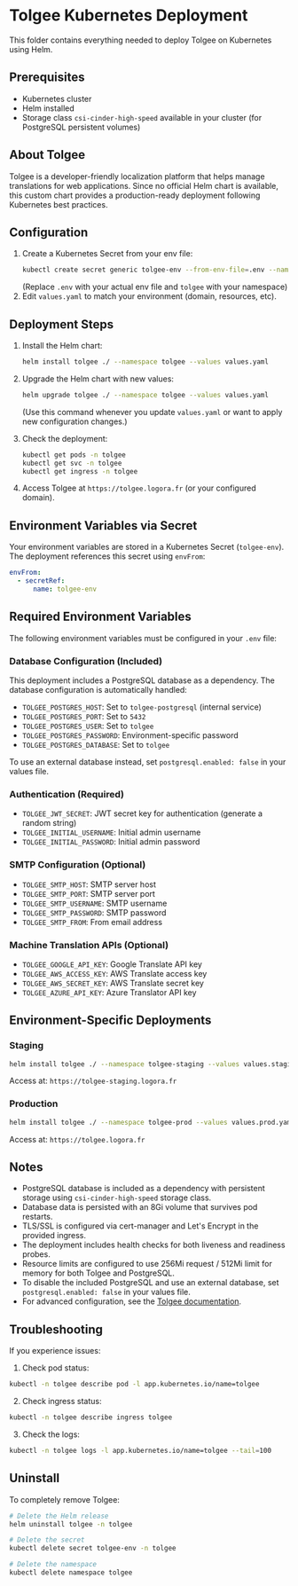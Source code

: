 # Tolgee Kubernetes Deployment

This folder contains everything needed to deploy Tolgee on Kubernetes using Helm.

## Prerequisites
- Kubernetes cluster
- Helm installed
- Storage class `csi-cinder-high-speed` available in your cluster (for PostgreSQL persistent volumes)

## About Tolgee

Tolgee is a developer-friendly localization platform that helps manage translations for web applications. Since no official Helm chart is available, this custom chart provides a production-ready deployment following Kubernetes best practices.

## Configuration
1. Create a Kubernetes Secret from your env file:
   ```bash
   kubectl create secret generic tolgee-env --from-env-file=.env --namespace tolgee
   ```
   (Replace `.env` with your actual env file and `tolgee` with your namespace)
2. Edit `values.yaml` to match your environment (domain, resources, etc).

## Deployment Steps

1. Install the Helm chart:
   ```bash
   helm install tolgee ./ --namespace tolgee --values values.yaml
   ```
2. Upgrade the Helm chart with new values:
   ```bash
   helm upgrade tolgee ./ --namespace tolgee --values values.yaml
   ```
   (Use this command whenever you update `values.yaml` or want to apply new configuration changes.)

3. Check the deployment:
   ```bash
   kubectl get pods -n tolgee
   kubectl get svc -n tolgee
   kubectl get ingress -n tolgee
   ```

4. Access Tolgee at `https://tolgee.logora.fr` (or your configured domain).

## Environment Variables via Secret

Your environment variables are stored in a Kubernetes Secret (`tolgee-env`). The deployment references this secret using `envFrom`:
```yaml
envFrom:
  - secretRef:
      name: tolgee-env
```

## Required Environment Variables

The following environment variables must be configured in your `.env` file:

### Database Configuration (Included)
This deployment includes a PostgreSQL database as a dependency. The database configuration is automatically handled:
- `TOLGEE_POSTGRES_HOST`: Set to `tolgee-postgresql` (internal service)
- `TOLGEE_POSTGRES_PORT`: Set to `5432`
- `TOLGEE_POSTGRES_USER`: Set to `tolgee`
- `TOLGEE_POSTGRES_PASSWORD`: Environment-specific password
- `TOLGEE_POSTGRES_DATABASE`: Set to `tolgee`

To use an external database instead, set `postgresql.enabled: false` in your values file.

### Authentication (Required)
- `TOLGEE_JWT_SECRET`: JWT secret key for authentication (generate a random string)
- `TOLGEE_INITIAL_USERNAME`: Initial admin username
- `TOLGEE_INITIAL_PASSWORD`: Initial admin password

### SMTP Configuration (Optional)
- `TOLGEE_SMTP_HOST`: SMTP server host
- `TOLGEE_SMTP_PORT`: SMTP server port
- `TOLGEE_SMTP_USERNAME`: SMTP username
- `TOLGEE_SMTP_PASSWORD`: SMTP password
- `TOLGEE_SMTP_FROM`: From email address

### Machine Translation APIs (Optional)
- `TOLGEE_GOOGLE_API_KEY`: Google Translate API key
- `TOLGEE_AWS_ACCESS_KEY`: AWS Translate access key
- `TOLGEE_AWS_SECRET_KEY`: AWS Translate secret key
- `TOLGEE_AZURE_API_KEY`: Azure Translator API key

## Environment-Specific Deployments

### Staging
```bash
helm install tolgee ./ --namespace tolgee-staging --values values.staging.yaml
```
Access at: `https://tolgee-staging.logora.fr`

### Production
```bash
helm install tolgee ./ --namespace tolgee-prod --values values.prod.yaml
```
Access at: `https://tolgee.logora.fr`

## Notes
- PostgreSQL database is included as a dependency with persistent storage using `csi-cinder-high-speed` storage class.
- Database data is persisted with an 8Gi volume that survives pod restarts.
- TLS/SSL is configured via cert-manager and Let's Encrypt in the provided ingress.
- The deployment includes health checks for both liveness and readiness probes.
- Resource limits are configured to use 256Mi request / 512Mi limit for memory for both Tolgee and PostgreSQL.
- To disable the included PostgreSQL and use an external database, set `postgresql.enabled: false` in your values file.
- For advanced configuration, see the [Tolgee documentation](https://tolgee.io/platform/self_hosting/configuration).

## Troubleshooting

If you experience issues:

1. Check pod status:
```bash
kubectl -n tolgee describe pod -l app.kubernetes.io/name=tolgee
```

2. Check ingress status:
```bash
kubectl -n tolgee describe ingress tolgee
```

3. Check the logs:
```bash
kubectl -n tolgee logs -l app.kubernetes.io/name=tolgee --tail=100
```

## Uninstall

To completely remove Tolgee:
```bash
# Delete the Helm release
helm uninstall tolgee -n tolgee

# Delete the secret
kubectl delete secret tolgee-env -n tolgee

# Delete the namespace
kubectl delete namespace tolgee
```
